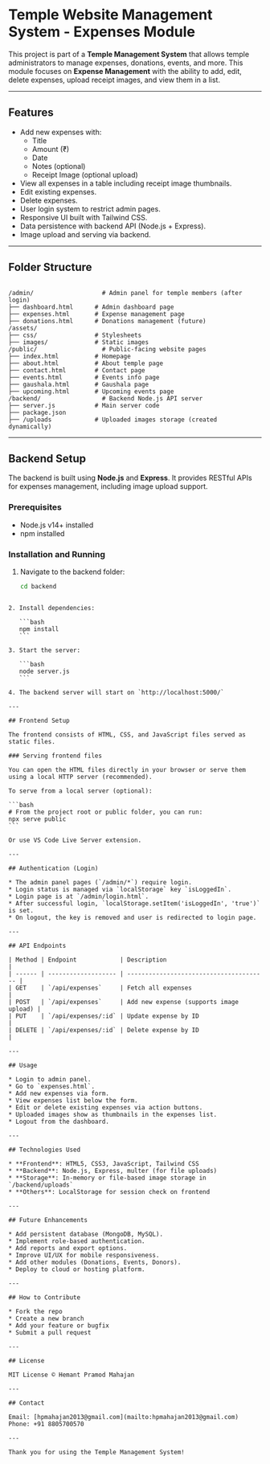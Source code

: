 


# Temple Website Management System - Expenses Module

This project is part of a **Temple Management System** that allows temple administrators to manage expenses, donations, events, and more. This module focuses on **Expense Management** with the ability to add, edit, delete expenses, upload receipt images, and view them in a list.

---

## Features

- Add new expenses with:
  - Title
  - Amount (₹)
  - Date
  - Notes (optional)
  - Receipt Image (optional upload)
- View all expenses in a table including receipt image thumbnails.
- Edit existing expenses.
- Delete expenses.
- User login system to restrict admin pages.
- Responsive UI built with Tailwind CSS.
- Data persistence with backend API (Node.js + Express).
- Image upload and serving via backend.

---

## Folder Structure

```

/admin/                   # Admin panel for temple members (after login)
├── dashboard.html      # Admin dashboard page
├── expenses.html       # Expense management page
├── donations.html      # Donations management (future)
/assets/
├── css/                # Stylesheets
├── images/             # Static images
/public/                  # Public-facing website pages
├── index.html          # Homepage
├── about.html          # About temple page
├── contact.html        # Contact page
├── events.html         # Events info page
├── gaushala.html       # Gaushala page
├── upcoming.html       # Upcoming events page
/backend/                 # Backend Node.js API server
├── server.js           # Main server code
├── package.json
├── /uploads            # Uploaded images storage (created dynamically)

````

---

## Backend Setup

The backend is built using **Node.js** and **Express**. It provides RESTful APIs for expenses management, including image upload support.

### Prerequisites

- Node.js v14+ installed
- npm installed

### Installation and Running

1. Navigate to the backend folder:

   ```bash
   cd backend
````

2. Install dependencies:

   ```bash
   npm install
   ```

3. Start the server:

   ```bash
   node server.js
   ```

4. The backend server will start on `http://localhost:5000/`

---

## Frontend Setup

The frontend consists of HTML, CSS, and JavaScript files served as static files.

### Serving frontend files

You can open the HTML files directly in your browser or serve them using a local HTTP server (recommended).

To serve from a local server (optional):

```bash
# From the project root or public folder, you can run:
npx serve public
```

Or use VS Code Live Server extension.

---

## Authentication (Login)

* The admin panel pages (`/admin/*`) require login.
* Login status is managed via `localStorage` key `isLoggedIn`.
* Login page is at `/admin/login.html`.
* After successful login, `localStorage.setItem('isLoggedIn', 'true')` is set.
* On logout, the key is removed and user is redirected to login page.

---

## API Endpoints

| Method | Endpoint            | Description                             |
| ------ | ------------------- | --------------------------------------- |
| GET    | `/api/expenses`     | Fetch all expenses                      |
| POST   | `/api/expenses`     | Add new expense (supports image upload) |
| PUT    | `/api/expenses/:id` | Update expense by ID                    |
| DELETE | `/api/expenses/:id` | Delete expense by ID                    |

---

## Usage

* Login to admin panel.
* Go to `expenses.html`.
* Add new expenses via form.
* View expenses list below the form.
* Edit or delete existing expenses via action buttons.
* Uploaded images show as thumbnails in the expenses list.
* Logout from the dashboard.

---

## Technologies Used

* **Frontend**: HTML5, CSS3, JavaScript, Tailwind CSS
* **Backend**: Node.js, Express, multer (for file uploads)
* **Storage**: In-memory or file-based image storage in `/backend/uploads`
* **Others**: LocalStorage for session check on frontend

---

## Future Enhancements

* Add persistent database (MongoDB, MySQL).
* Implement role-based authentication.
* Add reports and export options.
* Improve UI/UX for mobile responsiveness.
* Add other modules (Donations, Events, Donors).
* Deploy to cloud or hosting platform.

---

## How to Contribute

* Fork the repo
* Create a new branch
* Add your feature or bugfix
* Submit a pull request

---

## License

MIT License © Hemant Pramod Mahajan

---

## Contact

Email: [hpmahajan2013@gmail.com](mailto:hpmahajan2013@gmail.com)
Phone: +91 8805700570

---

Thank you for using the Temple Management System!

